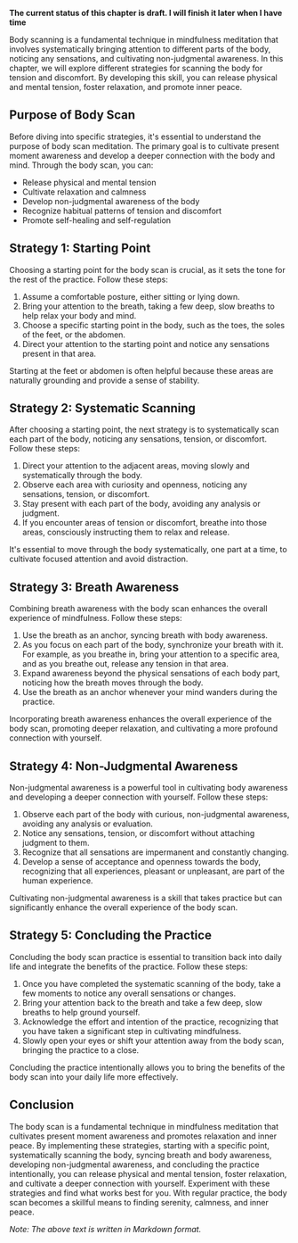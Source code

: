 **The current status of this chapter is draft. I will finish it later when I have time**

Body scanning is a fundamental technique in mindfulness meditation that involves systematically bringing attention to different parts of the body, noticing any sensations, and cultivating non-judgmental awareness. In this chapter, we will explore different strategies for scanning the body for tension and discomfort. By developing this skill, you can release physical and mental tension, foster relaxation, and promote inner peace.

Purpose of Body Scan
--------------------

Before diving into specific strategies, it's essential to understand the purpose of body scan meditation. The primary goal is to cultivate present moment awareness and develop a deeper connection with the body and mind. Through the body scan, you can:

* Release physical and mental tension
* Cultivate relaxation and calmness
* Develop non-judgmental awareness of the body
* Recognize habitual patterns of tension and discomfort
* Promote self-healing and self-regulation

Strategy 1: Starting Point
--------------------------

Choosing a starting point for the body scan is crucial, as it sets the tone for the rest of the practice. Follow these steps:

1. Assume a comfortable posture, either sitting or lying down.
2. Bring your attention to the breath, taking a few deep, slow breaths to help relax your body and mind.
3. Choose a specific starting point in the body, such as the toes, the soles of the feet, or the abdomen.
4. Direct your attention to the starting point and notice any sensations present in that area.

Starting at the feet or abdomen is often helpful because these areas are naturally grounding and provide a sense of stability.

Strategy 2: Systematic Scanning
-------------------------------

After choosing a starting point, the next strategy is to systematically scan each part of the body, noticing any sensations, tension, or discomfort. Follow these steps:

1. Direct your attention to the adjacent areas, moving slowly and systematically through the body.
2. Observe each area with curiosity and openness, noticing any sensations, tension, or discomfort.
3. Stay present with each part of the body, avoiding any analysis or judgment.
4. If you encounter areas of tension or discomfort, breathe into those areas, consciously instructing them to relax and release.

It's essential to move through the body systematically, one part at a time, to cultivate focused attention and avoid distraction.

Strategy 3: Breath Awareness
----------------------------

Combining breath awareness with the body scan enhances the overall experience of mindfulness. Follow these steps:

1. Use the breath as an anchor, syncing breath with body awareness.
2. As you focus on each part of the body, synchronize your breath with it. For example, as you breathe in, bring your attention to a specific area, and as you breathe out, release any tension in that area.
3. Expand awareness beyond the physical sensations of each body part, noticing how the breath moves through the body.
4. Use the breath as an anchor whenever your mind wanders during the practice.

Incorporating breath awareness enhances the overall experience of the body scan, promoting deeper relaxation, and cultivating a more profound connection with yourself.

Strategy 4: Non-Judgmental Awareness
------------------------------------

Non-judgmental awareness is a powerful tool in cultivating body awareness and developing a deeper connection with yourself. Follow these steps:

1. Observe each part of the body with curious, non-judgmental awareness, avoiding any analysis or evaluation.
2. Notice any sensations, tension, or discomfort without attaching judgment to them.
3. Recognize that all sensations are impermanent and constantly changing.
4. Develop a sense of acceptance and openness towards the body, recognizing that all experiences, pleasant or unpleasant, are part of the human experience.

Cultivating non-judgmental awareness is a skill that takes practice but can significantly enhance the overall experience of the body scan.

Strategy 5: Concluding the Practice
-----------------------------------

Concluding the body scan practice is essential to transition back into daily life and integrate the benefits of the practice. Follow these steps:

1. Once you have completed the systematic scanning of the body, take a few moments to notice any overall sensations or changes.
2. Bring your attention back to the breath and take a few deep, slow breaths to help ground yourself.
3. Acknowledge the effort and intention of the practice, recognizing that you have taken a significant step in cultivating mindfulness.
4. Slowly open your eyes or shift your attention away from the body scan, bringing the practice to a close.

Concluding the practice intentionally allows you to bring the benefits of the body scan into your daily life more effectively.

Conclusion
----------

The body scan is a fundamental technique in mindfulness meditation that cultivates present moment awareness and promotes relaxation and inner peace. By implementing these strategies, starting with a specific point, systematically scanning the body, syncing breath and body awareness, developing non-judgmental awareness, and concluding the practice intentionally, you can release physical and mental tension, foster relaxation, and cultivate a deeper connection with yourself. Experiment with these strategies and find what works best for you. With regular practice, the body scan becomes a skillful means to finding serenity, calmness, and inner peace.

*Note: The above text is written in Markdown format.*

